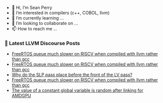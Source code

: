 - 👋 Hi, I’m Sean Perry
- 👀 I’m interested in compilers (c++, COBOL, llvm)
- 🌱 I’m currently learning ...
- 💞️ I’m looking to collaborate on ...
- 📫 How to reach me ...

<!---
s66perry/s66perry is a ✨ special ✨ repository because its `README.md` (this file) appears on your GitHub profile.
You can click the Preview link to take a look at your changes.
--->
### 📕 Latest LLVM Discourse Posts

<!-- DISCOURSE-LLVM:START -->
- [FreeRTOS queue much slower on RISCV when compiled with llvm rather than gcc](https://discourse.llvm.org/t/freertos-queue-much-slower-on-riscv-when-compiled-with-llvm-rather-than-gcc/72093#post_13)
- [FreeRTOS queue much slower on RISCV when compiled with llvm rather than gcc](https://discourse.llvm.org/t/freertos-queue-much-slower-on-riscv-when-compiled-with-llvm-rather-than-gcc/72093#post_12)
- [Why do the SLP pass place before the front of the LV pass?](https://discourse.llvm.org/t/why-do-the-slp-pass-place-before-the-front-of-the-lv-pass/72118#post_1)
- [FreeRTOS queue much slower on RISCV when compiled with llvm rather than gcc](https://discourse.llvm.org/t/freertos-queue-much-slower-on-riscv-when-compiled-with-llvm-rather-than-gcc/72093#post_11)
- [The value of a constant global variable is random after linking for AMDGPU](https://discourse.llvm.org/t/the-value-of-a-constant-global-variable-is-random-after-linking-for-amdgpu/72117#post_1)
<!-- DISCOURSE-LLVM:END -->
